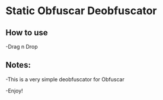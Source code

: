 # Static Obfuscar Deobfuscator

## How to use
-Drag n Drop

## Notes:
-This is a very simple deobfuscator for Obfuscar

-Enjoy!
